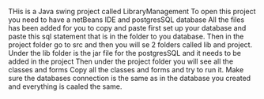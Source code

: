 THis is a Java swing project called LibraryManagement
To open this project you need to have a netBeans IDE and postgresSQL database
All the files has been added for you to copy and paste first set up your database and paste this sql statement that is in the folder to you database.
Then in the project folder go to src and then you will se 2 folders called lib and project.
Under the lib folder is the jar file for the postgresSQL and it needs to be added in the project
Then under the project folder you will see all the classes and forms 
Copy all the classes and forms and try to run it.
Make sure the databases connection is the same as in the database you created and everything is caaled the same.
